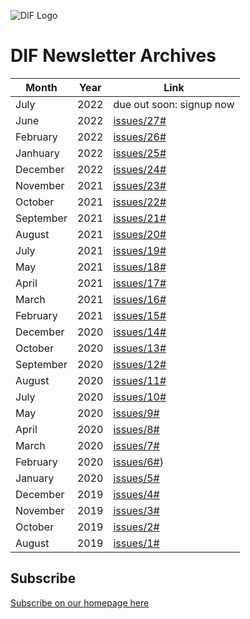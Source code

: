 ![DIF Logo](https://raw.githubusercontent.com/decentralized-identity/universal-resolver/master/docs/logo-dif.png)

# DIF Newsletter Archives


| Month | Year | Link | 
| ----------- | -------------- | ---------------- |
| July | 2022 | due out soon: signup now |
| June | 2022 | [issues/27#](https://blog.identity.foundation/dif-monthly-27/) |
| February | 2022 | [issues/26#](https://blog.identity.foundation/dif-monthly-26/) |
| Janhuary | 2022 |[issues/25#](https://blog.identity.foundation/dif-monthly-25/)
| December | 2022 |[issues/24#](https://blog.identity.foundation/dif-monthly-24)
| November | 2021 | [issues/23#](https://blog.identity.foundation/dif-monthly-23/) 
| October | 2021 | [issues/22#](https://blog.identity.foundation/dif-monthly-22/) 
| September | 2021 | [issues/21#](https://blog.identity.foundation/dif-monthly-21/) 
| August | 2021 | [issues/20#](https://blog.identity.foundation/dif-monthly-20/) 
| July | 2021 | [issues/19#](https://blog.identity.foundation/dif-monthly-19/) 
| May | 2021 | [issues/18#](https://blog.identity.foundation/dif-monthly-18/) 
| April | 2021 | [issues/17#](https://blog.identity.foundation/dif-monthly-17/) 
| March | 2021 | [issues/16#](https://blog.identity.foundation/dif-monthly-16/) 
| February | 2021 |[issues/15#](https://blog.identity.foundation/dif-monthly-15/)
| December | 2020 | [issues/14#](https://blog.identity.foundation/dif-monthly-14/) 
| October | 2020 | [issues/13#](https://blog.identity.foundation/dif-monthly-13/) 
| September | 2020 | [issues/12#](https://blog.identity.foundation/dif-monthly-12/) 
| August | 2020 | [issues/11#](https://blog.identity.foundation/dif-monthly-11/) 
| July | 2020 | [issues/10#](https://blog.identity.foundation/dif-monthly-10/) 
| May | 2020 | [issues/9#](https://blog.identity.foundation/dif-monthly-9/) 
| April | 2020 | [issues/8#](https://blog.identity.foundation/dif-monthly-8/) 
| March | 2020 | [issues/7#](https://blog.identity.foundation/dif-monthly-7/) 
| February | 2020 | [issues/6#](https://blog.identity.foundation/dif-monthly-6/)) 
| January | 2020 | [issues/5#](https://blog.identity.foundation/dif-monthly-5/) 
| December | 2019 | [issues/4#](https://blog.identity.foundation/dif-monthly-4/) 
| November | 2019 | [issues/3#](https://blog.identity.foundation/dif-monthly-3/)
| October | 2019 | [issues/2#](https://blog.identity.foundation/dif-monthly-2/)
| August | 2019 | [issues/1#](https://blog.identity.foundation/dif-monthly-1-edit-c/)


## Subscribe

[Subscribe on our homepage here](https://identity.foundation/)
